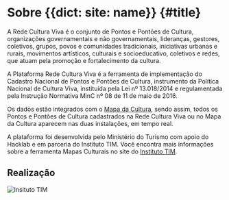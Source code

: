 # Sobre {{dict: site: name}} {#title}

A Rede Cultura Viva é o conjunto de Pontos e Pontões de Cultura, organizações governamentais e não governamentais, lideranças, gestores, coletivos, grupos, povos e comunidades tradicionais, iniciativas urbanas e rurais, movimentos artísticos, culturais e socioeducativo, coletivos e redes, que atuam pela promoção e fortalecimento da cultura.

A Plataforma Rede Cultura Viva é a ferramenta de implementação do Cadastro Nacional de Pontos e Pontões de Cultura, instrumento da Política Nacional de Cultura Viva, instituída pela Lei nº 13.018/2014 e regulamentada pela Instrução Normativa MinC nº 08 de 11 de maio de 2016.

Os dados estão integrados com o <a href="http://mapas.cultura.gov.br/">Mapa da Cultura</a>, sendo assim, todos os Pontos e Pontões de Cultura cadastrados na Rede Cultura Viva ou no Mapa da Cultura aparecem nas duas instalações, em tempo real.

A plataforma foi desenvolvida pelo Ministério do Turismo com apoio do Hacklab e em parceria do Instituto TIM. Você encontra mais informações sobre a ferramenta Mapas Culturais no site do <a href="http://institutotim.org.br/project/mapas-culturais/">Instituto TIM</a>.

<h2>Realização</h2>
<img class="alignleft" src="/assets/img/instituto-tim-white.png" alt="Insituto TIM" />

